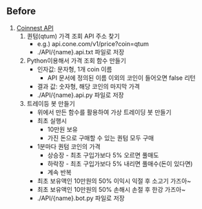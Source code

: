 ## Before

1. [Coinnest API](https://www.coinnest.co.kr/doc/intro.html)
    1. 퀀텀(qtum) 가격 조회 API 주소 찾기
        - e.g.) api.cone.com/v1/price?coin=qtum
        - ./API/{name}.api.txt 파일로 저장
    1. Python이용해서 가격 조회 함수 만들기
        - 인자값: 문자형, 1개 coin 이름
            - API 문서에 정의된 이름 이외의 코인이 들어오면 false 리턴
        - 결과 값: 숫자형, 해당 코인의 마지막 가격
        - ./API/{name}.api.py 파일로 저장
    1. 트레이등 봇 만들기
        - 위에서 만든 함수를 활용하여 가상 트레이딩 봇 만들기
        - 최초 실행시 
            - 10만원 보유
            - 가진 돈으로 구매할 수 있는 퀀텀 모두 구매
        - 1분마다 퀀텀 코인의 가격
            - 상승장 - 최초 구입가보다 5% 오르면 풀매도
            - 하락장 - 최초 구입가보다 5% 내리면 풀매수(돈이 있다면)
            - 계속 반복
        - 최초 보유액인 10만원의 50% 이익시 익절 후 소고기 가즈아~
        - 최초 보유액인 10만원의 50% 손해시 손절 후 한강 가즈아~
        - ./API/{name}.bot.py 파일로 저장



